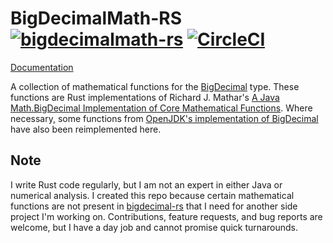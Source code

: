 # BigDecimalMath-RS [![bigdecimalmath-rs](https://docs.rs/bond/badge.svg?style=svg)](https://docs.rs/bigdecimalmath) [![CircleCI](https://circleci.com/gh/ekump/bigdecimalmath-rs.svg?style=svg)](https://circleci.com/gh/ekump/bigdecimalmath-rs)

[Documentation](https://docs.rs/bigdecimalmath/0.1.0/bigdecimalmath/)

A collection of mathematical functions for the [BigDecimal](https://github.com/akubera/bigdecimal-rs) type. These functions are Rust implementations of Richard J. Mathar's [A Java Math.BigDecimal Implementation of Core Mathematical Functions](https://arxiv.org/abs/0908.3030v3). Where necessary, some functions from [OpenJDK's implementation of BigDecimal](https://github.com/openjdk-mirror/jdk7u-jdk/blob/master/src/share/classes/java/math/BigDecimal.java) have also been reimplemented here.

## Note
I write Rust code regularly, but I am not an expert in either Java or numerical analysis. I created this repo because certain mathematical functions are not present in [bigdecimal-rs](https://github.com/akubera/bigdecimal-rs) that I need for another side project I'm working on. Contributions, feature requests, and bug reports are welcome, but I have a day job and cannot promise quick turnarounds. 
